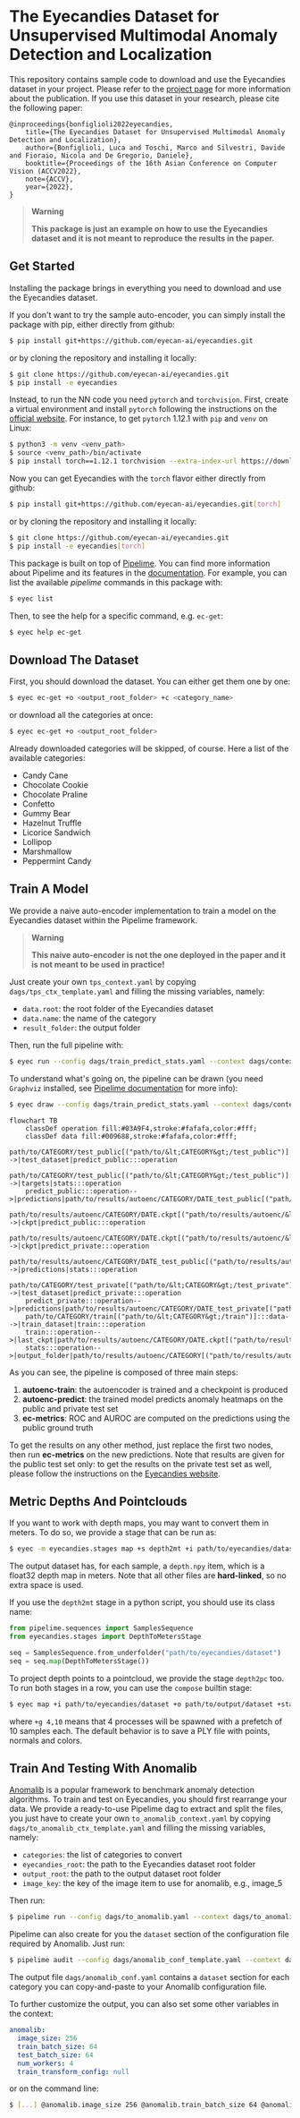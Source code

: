 # The Eyecandies Dataset for Unsupervised Multimodal Anomaly Detection and Localization

This repository contains sample code to download and use the Eyecandies dataset in your project. Please refer to the [project page](https://eyecan-ai.github.io/eyecandies/) for more information about the publication. If you use this dataset in your research, please cite the following paper:

```
@inproceedings{bonfiglioli2022eyecandies,
    title={The Eyecandies Dataset for Unsupervised Multimodal Anomaly Detection and Localization},
    author={Bonfiglioli, Luca and Toschi, Marco and Silvestri, Davide and Fioraio, Nicola and De Gregorio, Daniele},
    booktitle={Proceedings of the 16th Asian Conference on Computer Vision (ACCV2022},
    note={ACCV},
    year={2022},
}
```

> **Warning**
>
> **This package is just an example on how to use the Eyecandies dataset and it is not meant to reproduce the results in the paper.**

## Get Started

Installing the package brings in everything you need to download and use the Eyecandies dataset.

If you don't want to try the sample auto-encoder, you can simply install the package with pip,
either directly from github:

```bash
$ pip install git+https://github.com/eyecan-ai/eyecandies.git
```

or by cloning the repository and installing it locally:

```bash
$ git clone https://github.com/eyecan-ai/eyecandies.git
$ pip install -e eyecandies
```

Instead, to run the NN code you need `pytorch` and `torchvision`.
First, create a virtual environment and install `pytorch` following the instructions on the [official website](https://pytorch.org/get-started/locally/). For instance, to get `pytorch` 1.12.1 with `pip` and `venv` on Linux:

```bash
$ python3 -m venv <venv_path>
$ source <venv_path>/bin/activate
$ pip install torch==1.12.1 torchvision --extra-index-url https://download.pytorch.org/whl/cu116
```

Now you can get Eyecandies with the `torch` flavor either directly from github:

```bash
$ pip install git+https://github.com/eyecan-ai/eyecandies.git[torch]
```

or by cloning the repository and installing it locally:

```bash
$ git clone https://github.com/eyecan-ai/eyecandies.git
$ pip install -e eyecandies[torch]
```

This package is built on top of [Pipelime](https://github.com/eyecan-ai/pipelime-python/).
You can find more information about Pipelime and its features in the [documentation](https://pipelime-python.readthedocs.io).
For example, you can list the available *pipelime* commands in this package with:

```bash
$ eyec list
```

Then, to see the help for a specific command, e.g. `ec-get`:

```bash
$ eyec help ec-get
```

## Download The Dataset

First, you should download the dataset. You can either get them one by one:

```bash
$ eyec ec-get +o <output_root_folder> +c <category_name>
```

or download all the categories at once:

```bash
$ eyec ec-get +o <output_root_folder>
```

Already downloaded categories will be skipped, of course. Here a list of the available categories:
- Candy Cane
- Chocolate Cookie
- Chocolate Praline
- Confetto
- Gummy Bear
- Hazelnut Truffle
- Licorice Sandwich
- Lollipop
- Marshmallow
- Peppermint Candy

## Train A Model

We provide a naive auto-encoder implementation to train a model on the Eyecandies dataset within the Pipelime framework.

> **Warning**
>
> **This naive auto-encoder is not the one deployed in the paper and it is not meant to be used in practice!**

Just create your own `tps_context.yaml` by copying `dags/tps_ctx_template.yaml` and filling the missing variables, namely:
- `data.root`: the root folder of the Eyecandies dataset
- `data.name`: the name of the category
- `result_folder`: the output folder

Then, run the full pipeline with:

```bash
$ eyec run --config dags/train_predict_stats.yaml --context dags/context.yaml
```

To understand what's going on, the pipeline can be drawn (you need `Graphviz` installed, see [Pipelime documentation](https://pipelime-python.readthedocs.io/en/latest/get_started/installation.html) for more info):

```bash
$ eyec draw --config dags/train_predict_stats.yaml --context dags/context.yaml
```

```mermaid
flowchart TB
    classDef operation fill:#03A9F4,stroke:#fafafa,color:#fff;
    classDef data fill:#009688,stroke:#fafafa,color:#fff;
    path/to/CATEGORY/test_public[("path/to/&lt;CATEGORY&gt;/test_public")]:::data-->|test_dataset|predict_public:::operation
    path/to/CATEGORY/test_public[("path/to/&lt;CATEGORY&gt;/test_public")]:::data-->|targets|stats:::operation
    predict_public:::operation-->|predictions|path/to/results/autoenc/CATEGORY/DATE_test_public[("path/to/results/autoenc/&lt;CATEGORY&gt;/&lt;DATE&gt;_test_public")]:::data
    path/to/results/autoenc/CATEGORY/DATE.ckpt[("path/to/results/autoenc/&lt;CATEGORY&gt;/&lt;DATE&gt;.ckpt")]:::data-->|ckpt|predict_public:::operation
    path/to/results/autoenc/CATEGORY/DATE.ckpt[("path/to/results/autoenc/&lt;CATEGORY&gt;/&lt;DATE&gt;.ckpt")]:::data-->|ckpt|predict_private:::operation
    path/to/results/autoenc/CATEGORY/DATE_test_public[("path/to/results/autoenc/&lt;CATEGORY&gt;/&lt;DATE&gt;_test_public")]:::data-->|predictions|stats:::operation
    path/to/CATEGORY/test_private[("path/to/&lt;CATEGORY&gt;/test_private")]:::data-->|test_dataset|predict_private:::operation
    predict_private:::operation-->|predictions|path/to/results/autoenc/CATEGORY/DATE_test_private[("path/to/results/autoenc/&lt;CATEGORY&gt;/&lt;DATE&gt;_test_private")]:::data
    path/to/CATEGORY/train[("path/to/&lt;CATEGORY&gt;/train")]:::data-->|train_dataset|train:::operation
    train:::operation-->|last_ckpt|path/to/results/autoenc/CATEGORY/DATE.ckpt[("path/to/results/autoenc/&lt;CATEGORY&gt;/&lt;DATE&gt;.ckpt")]:::data
    stats:::operation-->|output_folder|path/to/results/autoenc/CATEGORY[("path/to/results/autoenc/&lt;CATEGORY&gt")]:::data
```

As you can see, the pipeline is composed of three main steps:
1. **autoenc-train**: the autoencoder is trained and a checkpoint is produced
2. **autoenc-predict**: the trained model predicts anomaly heatmaps on the public and private test set
3. **ec-metrics**: ROC and AUROC are computed on the predictions using the public ground truth

To get the results on any other method, just replace the first two nodes, then run **ec-metrics** on the new predictions. Note that results are given for the public test set only: to get the results on the private test set as well, please follow the instructions on the [Eyecandies website](https://eyecan-ai.github.io/eyecandies/).

## Metric Depths And Pointclouds

If you want to work with depth maps, you may want to convert them in meters.
To do so, we provide a stage that can be run as:

```bash
$ eyec -m eyecandies.stages map +s depth2mt +i path/to/eyecandies/dataset +o path/to/output/dataset
```

The output dataset has, for each sample, a `depth.npy` item, which is a float32 depth map in meters.
Note that all other files are **hard-linked**, so no extra space is used.

If you use the `depth2mt` stage in a python script, you should use its class name:

```python
from pipelime.sequences import SamplesSequence
from eyecandies.stages import DepthToMetersStage

seq = SamplesSequence.from_underfolder("path/to/eyecandies/dataset")
seq = seq.map(DepthToMetersStage())
```

To project depth points to a pointcloud, we provide the stage `depth2pc` too.
To run both stages in a row, you can use the `compose` builtin stage:

```bash
$ eyec map +i path/to/eyecandies/dataset +o path/to/output/dataset +stage.compose.stages[0] depth2mt +stage.compose.stages[1] depth2pc +g 4,10
```

where `+g 4,10` means that 4 processes will be spawned with a prefetch of 10 samples each.
The default behavior is to save a PLY file with points, normals and colors.

## Train And Testing With Anomalib

[Anomalib](https://github.com/openvinotoolkit/anomalib) is a popular framework to benchmark anomaly detection algorithms. To train and test on Eyecandies, you should first rearrange your data. We provide a ready-to-use Pipelime dag to extract and split the files, you just have to create your own `to_anomalib_context.yaml` by copying `dags/to_anomalib_ctx_template.yaml` and filling the missing variables, namely:
- `categories`: the list of categories to convert
- `eyecandies_root`: the path to the Eyecandies dataset root folder
- `output_root`: the path to the output dataset root folder
- `image_key`: the key of the image item to use for anomalib, e.g., image_5

Then run:

```bash
$ pipelime run --config dags/to_anomalib.yaml --context dags/to_anomalib_context.yaml
```

Pipelime can also create for you the `dataset` section of the configuration file required by Anomalib. Just run:

```bash
$ pipelime audit --config dags/anomalib_conf_template.yaml --context dags/to_anomalib_context.yaml -o dags/anomalib_conf.yaml
```

The output file `dags/anomalib_conf.yaml` contains a `dataset` section for each category you can copy-and-paste to your Anomalib configuration file.

To further customize the output, you can also set some other variables in the context:

```yaml
anomalib:
  image_size: 256
  train_batch_size: 64
  test_batch_size: 64
  num_workers: 4
  train_transform_config: null
```

or on the command line:

```bash
$ [...] @anomalib.image_size 256 @anomalib.train_batch_size 64 @anomalib.test_batch_size 64 @anomalib.num_workers 4 @anomalib.train_transform_config null
```
